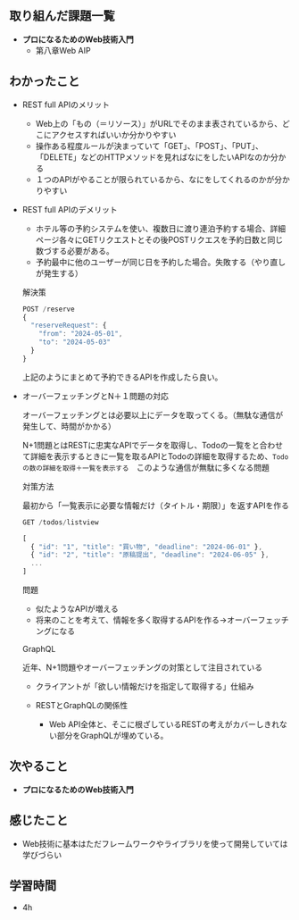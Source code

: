 ## 取り組んだ課題一覧

- **プロになるためのWeb技術入門**
    - 第八章Web AIP

## わかったこと

- REST full APIのメリット
    - Web上の「もの（＝リソース）」がURLでそのまま表されているから、どこにアクセスすればいいか分かりやすい
    - 操作ある程度ルールが決まっていて「GET」、「POST」、「PUT」、「DELETE」などのHTTPメソッドを見ればなにをしたいAPIなのか分かる
    - １つのAPIがやることが限られているから、なにをしてくれるのかが分かりやすい
- REST full APIのデメリット
    - ホテル等の予約システムを使い、複数日に渡り連泊予約する場合、詳細ページ各々にGETリクエストとその後POSTリクエスを予約日数と同じ数づする必要がある。
    - 予約最中に他のユーザーが同じ日を予約した場合。失敗する（やり直しが発生する）
    
    解決策
    
    ```jsx
    POST /reserve
    {
      "reserveRequest": {
        "from": "2024-05-01",
        "to": "2024-05-03"
      }
    }
    ```
    
    上記のようにまとめて予約できるAPIを作成したら良い。
    
- オーバーフェッチングとN＋１問題の対応
    
    オーバーフェッチングとは必要以上にデータを取ってくる。（無駄な通信が発生して、時間がかかる）
    
    N+1問題とはRESTに忠実なAPIでデータを取得し、Todoの一覧をと合わせて詳細を表示するときに一覧を取るAPIとTodoの詳細を取得するため、`Todoの数の詳細を取得＋一覧を表示する`　このような通信が無駄に多くなる問題  
    
    対策方法
    
    最初から「一覧表示に必要な情報だけ（タイトル・期限）」を返すAPIを作る
    
    ```jsx
    GET /todos/listview
    
    [
      { "id": "1", "title": "買い物", "deadline": "2024-06-01" },
      { "id": "2", "title": "原稿提出", "deadline": "2024-06-05" },
      ...
    ]
    ```
    
    問題
    
    - 似たようなAPIが増える
    - 将来のことを考えて、情報を多く取得するAPIを作る→オーバーフェッチングになる

    GraphQL

    近年、N+1問題やオーバーフェッチングの対策として注目されている

    - クライアントが「欲しい情報だけを指定して取得する」仕組み

    - RESTとGraphQLの関係性
        - Web API全体と、そこに根ざしているRESTの考えがカバーしきれない部分をGraphQLが埋めている。

## 次やること

- **プロになるためのWeb技術入門**

## 感じたこと

- Web技術に基本はただフレームワークやライブラリを使って開発していては学びづらい

## 学習時間

- 4h
